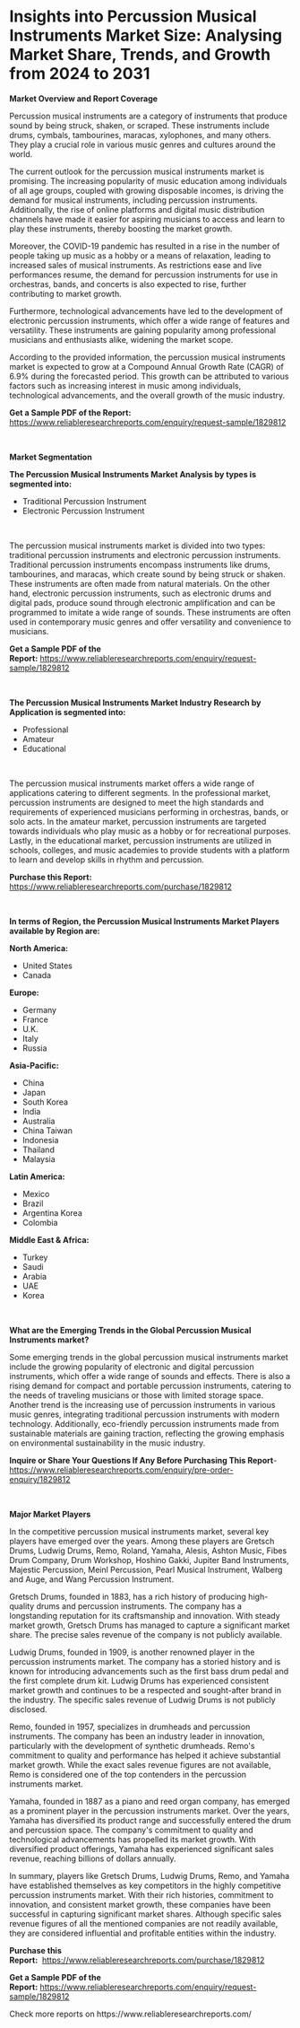 <p><h1>Insights into Percussion Musical Instruments Market Size: Analysing Market Share, Trends, and Growth from 2024 to 2031</h1></p><p><strong>Market Overview and Report Coverage</strong></p>
<p><p>Percussion musical instruments are a category of instruments that produce sound by being struck, shaken, or scraped. These instruments include drums, cymbals, tambourines, maracas, xylophones, and many others. They play a crucial role in various music genres and cultures around the world.</p><p>The current outlook for the percussion musical instruments market is promising. The increasing popularity of music education among individuals of all age groups, coupled with growing disposable incomes, is driving the demand for musical instruments, including percussion instruments. Additionally, the rise of online platforms and digital music distribution channels have made it easier for aspiring musicians to access and learn to play these instruments, thereby boosting the market growth.</p><p>Moreover, the COVID-19 pandemic has resulted in a rise in the number of people taking up music as a hobby or a means of relaxation, leading to increased sales of musical instruments. As restrictions ease and live performances resume, the demand for percussion instruments for use in orchestras, bands, and concerts is also expected to rise, further contributing to market growth.</p><p>Furthermore, technological advancements have led to the development of electronic percussion instruments, which offer a wide range of features and versatility. These instruments are gaining popularity among professional musicians and enthusiasts alike, widening the market scope.</p><p>According to the provided information, the percussion musical instruments market is expected to grow at a Compound Annual Growth Rate (CAGR) of 6.9% during the forecasted period. This growth can be attributed to various factors such as increasing interest in music among individuals, technological advancements, and the overall growth of the music industry.</p></p>
<p><strong>Get a Sample PDF of the Report:</strong> <a href="https://www.reliableresearchreports.com/enquiry/request-sample/1829812">https://www.reliableresearchreports.com/enquiry/request-sample/1829812</a></p>
<p>&nbsp;</p>
<p><strong>Market Segmentation</strong></p>
<p><strong>The Percussion Musical Instruments Market Analysis by types is segmented into:</strong></p>
<p><ul><li>Traditional Percussion Instrument</li><li>Electronic Percussion Instrument</li></ul></p>
<p>&nbsp;</p>
<p><p>The percussion musical instruments market is divided into two types: traditional percussion instruments and electronic percussion instruments. Traditional percussion instruments encompass instruments like drums, tambourines, and maracas, which create sound by being struck or shaken. These instruments are often made from natural materials. On the other hand, electronic percussion instruments, such as electronic drums and digital pads, produce sound through electronic amplification and can be programmed to imitate a wide range of sounds. These instruments are often used in contemporary music genres and offer versatility and convenience to musicians.</p></p>
<p><strong>Get a Sample PDF of the Report:</strong>&nbsp;<a href="https://www.reliableresearchreports.com/enquiry/request-sample/1829812">https://www.reliableresearchreports.com/enquiry/request-sample/1829812</a></p>
<p>&nbsp;</p>
<p><strong>The Percussion Musical Instruments Market Industry Research by Application is segmented into:</strong></p>
<p><ul><li>Professional</li><li>Amateur</li><li>Educational</li></ul></p>
<p>&nbsp;</p>
<p><p>The percussion musical instruments market offers a wide range of applications catering to different segments. In the professional market, percussion instruments are designed to meet the high standards and requirements of experienced musicians performing in orchestras, bands, or solo acts. In the amateur market, percussion instruments are targeted towards individuals who play music as a hobby or for recreational purposes. Lastly, in the educational market, percussion instruments are utilized in schools, colleges, and music academies to provide students with a platform to learn and develop skills in rhythm and percussion.</p></p>
<p><strong>Purchase this Report:</strong>&nbsp; <a href="https://www.reliableresearchreports.com/purchase/1829812">https://www.reliableresearchreports.com/purchase/1829812</a></p>
<p>&nbsp;</p>
<p><strong>In terms of Region, the Percussion Musical Instruments Market Players available by Region are:</strong></p>
<p>
    <p> <strong> North America: </strong>
        <ul>
            <li>United States</li>
            <li>Canada</li>
        </ul>
        </p> 
    <p> <strong> Europe: </strong>
        <ul>
            <li>Germany</li>
            <li>France</li>
            <li>U.K.</li>
            <li>Italy</li>
            <li>Russia</li>
        </ul>
        </p> 
    <p> <strong> Asia-Pacific: </strong>
        <ul>
            <li>China</li>
            <li>Japan</li>
            <li>South Korea</li>
            <li>India</li>
            <li>Australia</li>
            <li>China Taiwan</li>
            <li>Indonesia</li>
            <li>Thailand</li>
            <li>Malaysia</li>
        </ul>
        </p> 
    <p> <strong> Latin America: </strong>
        <ul>
            <li>Mexico</li>
            <li>Brazil</li>
            <li>Argentina Korea</li>
            <li>Colombia</li>
        </ul>
        </p> 
    <p> <strong> Middle East & Africa: </strong>
        <ul>
            <li>Turkey</li>
            <li>Saudi</li>
            <li>Arabia</li>
            <li>UAE</li>
            <li>Korea</li>
        </ul>
    </p>
    </p>
<p>&nbsp;</p>
<p><strong>What are the Emerging Trends in the Global Percussion Musical Instruments market?</strong></p>
<p><p>Some emerging trends in the global percussion musical instruments market include the growing popularity of electronic and digital percussion instruments, which offer a wide range of sounds and effects. There is also a rising demand for compact and portable percussion instruments, catering to the needs of traveling musicians or those with limited storage space. Another trend is the increasing use of percussion instruments in various music genres, integrating traditional percussion instruments with modern technology. Additionally, eco-friendly percussion instruments made from sustainable materials are gaining traction, reflecting the growing emphasis on environmental sustainability in the music industry.</p></p>
<p><strong>Inquire or Share Your Questions If Any Before Purchasing This Report</strong>- <a href="https://www.reliableresearchreports.com/enquiry/pre-order-enquiry/1829812">https://www.reliableresearchreports.com/enquiry/pre-order-enquiry/1829812</a></p>
<p>&nbsp;</p>
<p><strong>Major Market Players</strong></p>
<p><p>In the competitive percussion musical instruments market, several key players have emerged over the years. Among these players are Gretsch Drums, Ludwig Drums, Remo, Roland, Yamaha, Alesis, Ashton Music, Fibes Drum Company, Drum Workshop, Hoshino Gakki, Jupiter Band Instruments, Majestic Percussion, Meinl Percussion, Pearl Musical Instrument, Walberg and Auge, and Wang Percussion Instrument.</p><p>Gretsch Drums, founded in 1883, has a rich history of producing high-quality drums and percussion instruments. The company has a longstanding reputation for its craftsmanship and innovation. With steady market growth, Gretsch Drums has managed to capture a significant market share. The precise sales revenue of the company is not publicly available.</p><p>Ludwig Drums, founded in 1909, is another renowned player in the percussion instruments market. The company has a storied history and is known for introducing advancements such as the first bass drum pedal and the first complete drum kit. Ludwig Drums has experienced consistent market growth and continues to be a respected and sought-after brand in the industry. The specific sales revenue of Ludwig Drums is not publicly disclosed.</p><p>Remo, founded in 1957, specializes in drumheads and percussion instruments. The company has been an industry leader in innovation, particularly with the development of synthetic drumheads. Remo's commitment to quality and performance has helped it achieve substantial market growth. While the exact sales revenue figures are not available, Remo is considered one of the top contenders in the percussion instruments market.</p><p>Yamaha, founded in 1887 as a piano and reed organ company, has emerged as a prominent player in the percussion instruments market. Over the years, Yamaha has diversified its product range and successfully entered the drum and percussion space. The company's commitment to quality and technological advancements has propelled its market growth. With diversified product offerings, Yamaha has experienced significant sales revenue, reaching billions of dollars annually.</p><p>In summary, players like Gretsch Drums, Ludwig Drums, Remo, and Yamaha have established themselves as key competitors in the highly competitive percussion instruments market. With their rich histories, commitment to innovation, and consistent market growth, these companies have been successful in capturing significant market shares. Although specific sales revenue figures of all the mentioned companies are not readily available, they are considered influential and profitable entities within the industry.</p></p>
<p><strong>Purchase this Report:</strong>&nbsp;&nbsp;<a href="https://www.reliableresearchreports.com/purchase/1829812">https://www.reliableresearchreports.com/purchase/1829812</a></p>
<p></p>
<p><strong>Get a Sample PDF of the Report:</strong>&nbsp;<a href="https://www.reliableresearchreports.com/enquiry/request-sample/1829812">https://www.reliableresearchreports.com/enquiry/request-sample/1829812</a></p>
<p>Check more reports on https://www.reliableresearchreports.com/</p>